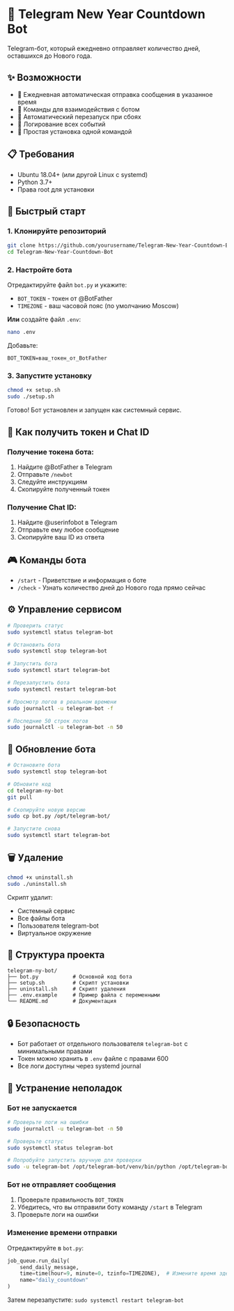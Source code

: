 # 🎄 Telegram New Year Countdown Bot

Telegram-бот, который ежедневно отправляет количество дней, оставшихся до Нового года.

## ✨ Возможности

- 📅 Ежедневная автоматическая отправка сообщения в указанное время
- 🤖 Команды для взаимодействия с ботом
- 🔄 Автоматический перезапуск при сбоях
- 📝 Логирование всех событий
- 🚀 Простая установка одной командой

## 📋 Требования

- Ubuntu 18.04+ (или другой Linux с systemd)
- Python 3.7+
- Права root для установки

## 🚀 Быстрый старт

### 1. Клонируйте репозиторий

```bash
git clone https://github.com/yourusername/Telegram-New-Year-Countdown-Bot.git
cd Telegram-New-Year-Countdown-Bot
```

### 2. Настройте бота

Отредактируйте файл `bot.py` и укажите:
- `BOT_TOKEN` - токен от @BotFather
- `TIMEZONE` - ваш часовой пояс (по умолчанию Moscow)

**Или** создайте файл `.env`:
```bash
nano .env
```

Добавьте:
```
BOT_TOKEN=ваш_токен_от_BotFather
```

### 3. Запустите установку

```bash
chmod +x setup.sh
sudo ./setup.sh
```

Готово! Бот установлен и запущен как системный сервис.

## 📖 Как получить токен и Chat ID

### Получение токена бота:
1. Найдите @BotFather в Telegram
2. Отправьте `/newbot`
3. Следуйте инструкциям
4. Скопируйте полученный токен

### Получение Chat ID:
1. Найдите @userinfobot в Telegram
2. Отправьте ему любое сообщение
3. Скопируйте ваш ID из ответа

## 🎮 Команды бота

- `/start` - Приветствие и информация о боте
- `/check` - Узнать количество дней до Нового года прямо сейчас

## ⚙️ Управление сервисом

```bash
# Проверить статус
sudo systemctl status telegram-bot

# Остановить бота
sudo systemctl stop telegram-bot

# Запустить бота
sudo systemctl start telegram-bot

# Перезапустить бота
sudo systemctl restart telegram-bot

# Просмотр логов в реальном времени
sudo journalctl -u telegram-bot -f

# Последние 50 строк логов
sudo journalctl -u telegram-bot -n 50
```

## 🔧 Обновление бота

```bash
# Остановите бота
sudo systemctl stop telegram-bot

# Обновите код
cd telegram-ny-bot
git pull

# Скопируйте новую версию
sudo cp bot.py /opt/telegram-bot/

# Запустите снова
sudo systemctl start telegram-bot
```

## 🗑️ Удаление

```bash
chmod +x uninstall.sh
sudo ./uninstall.sh
```

Скрипт удалит:
- Системный сервис
- Все файлы бота
- Пользователя telegram-bot
- Виртуальное окружение

## 📁 Структура проекта

```
telegram-ny-bot/
├── bot.py           # Основной код бота
├── setup.sh         # Скрипт установки
├── uninstall.sh     # Скрипт удаления
├── .env.example     # Пример файла с переменными
└── README.md        # Документация
```

## 🔒 Безопасность

- Бот работает от отдельного пользователя `telegram-bot` с минимальными правами
- Токен можно хранить в `.env` файле с правами 600
- Все логи доступны через systemd journal

## 🐛 Устранение неполадок

### Бот не запускается

```bash
# Проверьте логи на ошибки
sudo journalctl -u telegram-bot -n 50

# Проверьте статус
sudo systemctl status telegram-bot

# Попробуйте запустить вручную для проверки
sudo -u telegram-bot /opt/telegram-bot/venv/bin/python /opt/telegram-bot/bot.py
```

### Бот не отправляет сообщения

1. Проверьте правильность `BOT_TOKEN`
2. Убедитесь, что вы отправили боту команду `/start` в Telegram
3. Проверьте логи на ошибки

### Изменение времени отправки

Отредактируйте в `bot.py`:
```python
job_queue.run_daily(
    send_daily_message,
    time=time(hour=9, minute=0, tzinfo=TIMEZONE),  # Измените время здесь
    name="daily_countdown"
)
```

Затем перезапустите: `sudo systemctl restart telegram-bot`
